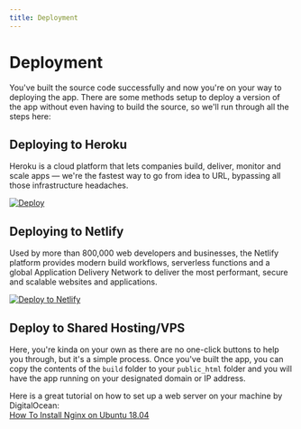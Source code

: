 ```yaml
---
title: Deployment
---
```


# Deployment

You've built the source code successfully and now you're on your way to deploying the app. There are some methods setup to deploy a version of the app without even having to build the source, so we'll run through all the steps here:

## Deploying to Heroku

Heroku is a cloud platform that lets companies build, deliver, monitor and scale apps — we're the fastest way to go from idea to URL, bypassing all those infrastructure headaches.

[![Deploy](https://www.herokucdn.com/deploy/button.svg)](https://heroku.com/deploy?template=https://github.com/AmruthPillai/Reactive-Resume)

## Deploying to Netlify

Used by more than 800,000 web developers and businesses, the Netlify platform provides modern build workflows, serverless functions and a global Application Delivery Network to deliver the most performant, secure and scalable websites and applications.

[![Deploy to Netlify](https://www.netlify.com/img/deploy/button.svg)](https://app.netlify.com/start/deploy?repository=https://github.com/AmruthPillai/Reactive-Resume)

## Deploy to Shared Hosting/VPS

Here, you're kinda on your own as there are no one-click buttons to help you through, but it's a simple process. Once you've built the app, you can copy the contents of the `build` folder to your `public_html` folder and you will have the app running on your designated domain or IP address.

Here is a great tutorial on how to set up a web server on your machine by DigitalOcean:  
[How To Install Nginx on Ubuntu 18.04 ](https://www.digitalocean.com/community/tutorials/how-to-install-nginx-on-ubuntu-18-04)
